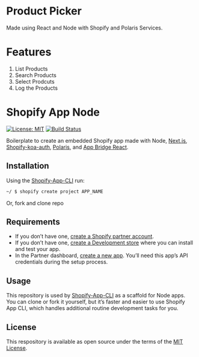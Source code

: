 # Product Picker
Made using React and Node with Shopify and Polaris Services.

# Features
<ol>
  <li>List Products</li>
  <li>Search Products</li>
  <li>Select Prodcuts</li>
  <li>Log the Products</li>
</ol>


# Shopify App Node

[![License: MIT](https://img.shields.io/badge/License-MIT-green.svg)](LICENSE.md)
[![Build Status](https://travis-ci.com/Shopify/shopify-app-node.svg?branch=master)](https://travis-ci.com/Shopify/shopify-app-node)

Boilerplate to create an embedded Shopify app made with Node, [Next.js](https://nextjs.org/), [Shopify-koa-auth](https://github.com/Shopify/quilt/tree/master/packages/koa-shopify-auth), [Polaris](https://github.com/Shopify/polaris-react), and [App Bridge React](https://shopify.dev/tools/app-bridge/react-components).

## Installation

Using the [Shopify-App-CLI](https://github.com/Shopify/shopify-app-cli) run:

```sh
~/ $ shopify create project APP_NAME
```

Or, fork and clone repo

## Requirements

- If you don’t have one, [create a Shopify partner account](https://partners.shopify.com/signup).
- If you don’t have one, [create a Development store](https://help.shopify.com/en/partners/dashboard/development-stores#create-a-development-store) where you can install and test your app.
- In the Partner dashboard, [create a new app](https://help.shopify.com/en/api/tools/partner-dashboard/your-apps#create-a-new-app). You’ll need this app’s API credentials during the setup process.

## Usage

This repository is used by [Shopify-App-CLI](https://github.com/Shopify/shopify-app-cli) as a scaffold for Node apps. You can clone or fork it yourself, but it’s faster and easier to use Shopify App CLI, which handles additional routine development tasks for you.

## License

This respository is available as open source under the terms of the [MIT License](https://opensource.org/licenses/MIT).

